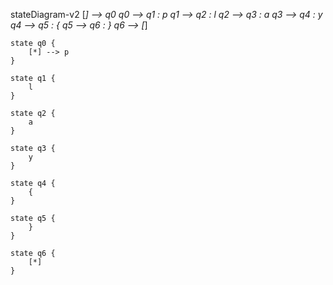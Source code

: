 stateDiagram-v2
    [*] --> q0
    q0 --> q1 : p
    q1 --> q2 : l
    q2 --> q3 : a
    q3 --> q4 : y
    q4 --> q5 : {
    q5 --> q6 : }
    q6 --> [*]
    
    state q0 {
        [*] --> p
    }
    
    state q1 {
        l
    }
    
    state q2 {
        a
    }
    
    state q3 {
        y
    }
    
    state q4 {
        {
    }
    
    state q5 {
        }
    }
    
    state q6 {
        [*]
    }
